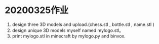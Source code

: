 
# 20200325作业
1. design three 3D models and upload.(chess.stl , bottle.stl , name.stl ) 
2. design unique 3D models myself named mylogo.stl。  
3. print mylogo.stl in minecraft by mylogo.py and binvox. 
